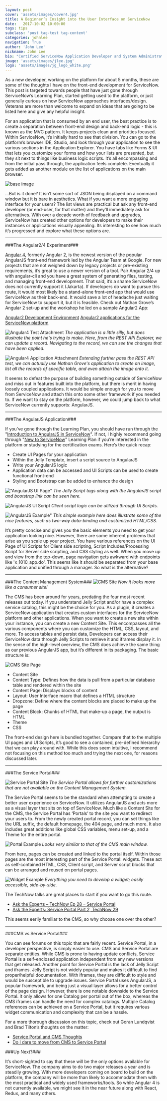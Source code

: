 ```yaml
---
layout: post
cover: 'assets/images/cover4.jpg'
title: A Beginner’s Insight into the User Interface on ServiceNow
date:   2017-10-02 10:00:00
tags: tips
subclass: 'post tag-test tag-content'
categories: johnlee
navigation: True
author: 'John Lee'
nickname: John Lee
bio: "Certified ServiceNow Application Developer and System Administrator"
image: 'assets/images/jlee.jpg'
logo: 'assets/images/jg_logo_white.png'
---
```


As a new developer, working on the platform for about 5 months, these are some of the thoughts I have on the front-end development for ServiceNow. This post is targeted towards people that have just gone through ServiceNow’s Learning Plan, started getting used to the platform, or just generally curious on how ServiceNow approaches interfaces/design. Veterans are more than welcome to expand on ideas that are going to be listed here and give any helpful insight.

For an application that is consumed by an end user, the best practice is to create a separation between front-end design and back-end logic - this is known as the MVC pattern. It keeps projects clean and priorities focused. Within ServiceNow, it’s initially hard to see that division. You can go to the platform’s browser IDE, Studio, and look through your application to see the various sections in the Application Explorer. You have tabs like Forms & UI that lets you customize your forms and how your lists are presented, but they sit next to things like business logic scripts. It’s all encompassing and from the initial pass through, the application feels complete. Eventually it gets added as another module on the list of applications on the main browser.

![base image](assets/images/UserInter/BasicSite.jpg "Base Image")

…But is it done? It isn’t some sort of JSON being displayed on a command window but it is bare in aesthetics. What if you want a more engaging interface for your users? The list views are practical but ask any front-end developer (or end-user, for that matter) and they’ll immediately ask for alternatives. With over a decade worth of feedback and upgrades, ServiceNow has created other options for developers to make their instances or applications visually appealing. Its interesting to see how much it’s progressed and explore what these options are.


***

###The Angular2/4 Experiment###

[Angular 4](http://angularjs.blogspot.com/2017/03/angular-400-now-available.html), formerly Angular 2, is the newest version of the popular AngularJS front-end framework led by the Angular Team at Google. For new projects that are not weighed down by legacy projects or pre-existing requirements, it’s great to use a newer version of a tool. Pair Angular 2/4 up with angular-cli and you have a great system of generating files, testing, and managing front-end development. That said, it’s a shame ServiceNow does not currently support it (Jakarta).  If developers do want to pursue this route, it would most likely be a stand-alone front-end app that would use ServiceNow as their back-end. It would save a lot of headache just waiting for ServiceNow to support it, but it is feasible. Check out Nathan Grove’s Angular 2 set-up and the workshop he led on a sample Angular2 App:


[Angular2 Development Environment](https://community.servicenow.com/docs/DOC-6626)
[Angular2 applications for the ServiceNow platform](https://community.servicenow.com/docs/DOC-6788)


![Angular4 Test Attachment](assets/images/UserInter/Angular4_Attach_Test.gif "Angular4 Test Attachment")
*The application is a little silly, but does illustrate the point he's trying to make. Here, from the REST API Explorer, we can update a record. Navigating to the record, we can see the changes that have been applied.*

![Angular4 Application Attachment](assets/images/UserInter/Angular4_Attach_Application.gif "Angular4 Application Attachment")
*Extending further pass the REST API test, we can actually use Nathan Grove's application to create an image, list all the records of specific table, and even attach the image onto it.*


It seems to defeat the purpose of building something outside of ServiceNow and miss out in features built into the platform, but there is merit in having loosely coupled applications. It would be simple enough for you to move from ServiceNow and attach this onto some other framework if you needed to. If we want to stay on the platform, however, we could jump back to what ServiceNow currently supports: AngularJS.

***

###The AngularJS Application###

If you’ve gone through the Learning Plan, you should have run through the "[Introduction to AngularJS in ServiceNow](https://developer.servicenow.com/app.do#!/lp/new_to_servicenow/app_store_learnv2_angularjs_jakarta_introduction_to_angularjs_apps_in_servicenow_objectives?v=jakarta)". If not, I highly recommend going through "[New to ServiceNow](https://developer.servicenow.com/app.do#!/lp/new_to_servicenow?v=jakarta)" Learning Plan if you’re interested in the platform or studying for the certification exams. Here’s the quick recap:


* Create UI Pages for your application
* Within the Jelly Template, insert a script source to AngularJS
* Write your AngularJS logic
* Application data can be accessed and UI Scripts can be used to create functional front-end
* Styling and Bootstrap can be added to enhance the design

!["AngularJS UI Page"](assets/images/UserInter/angularjs_uipage.jpg "AngularJS UI Page")
*The Jelly Script tags along with the AngularJS script and bootstrap link can be seen here.*

![AngularJS UI Script](assets/images/UserInter/angularjs_uiscript.jpg "AngularJS UI Script")
*Client script logic can be utilized through UI Scripts.*

![AngularJS Example"](assets/images/UserInter/AngularJS_Sample.gif "AngularJS Example")
*This simple example here does illustrate some of the nice features, such as two-way data-binding and customized HTML/CSS.*


It’s pretty concise and gives you the basic elements you need to get your application looking nice. However, there are some inherent problems that arise as you scale up your project. You have various references on the UI Page of UI Scripts for Client side scripting, Script Includes/Processing Script for Server side scripting, and CSS styling as well. When you move up and view from the top-down, page navigation gets awkward with endpoints like 'x_1010_app.do'. This seems like it should be separated from your base application and unified through a manager. So what is the alternative?

***

###The Content Management System###
![CMS Site](assets/images/UserInter/CMS_preview.gif "CMS Site")
*Now it looks more like a consumer site!*

The CMS has been around for years, predating the four most recent releases out today. If you understand Jelly Script and/or have a complex service catalog, this might be the choice for you. As a plugin, it creates a ServiceNow application that creates custom interfaces for the ServiceNow platform and other applications. When you want to create a new site within your instance, you can create a new Content Site. This encompasses all the various components where you can customize the HTML, CSS, layout, and more. To access tables and persist data, Developers can access their ServiceNow data through Jelly Scripts to retrieve it and iframes display it.  In the sense of the high-level overview, the CMS does achieve the same thing as our previous AngularJS app, but it’s different in its packaging. The basic structure is:

![CMS Site Page](assets/images/UserInter/CMS_Form.jpg "CMS Site Page")

* Content Site
* Content Type: Defines how the data is pull from a particular database table and rendered within the site
* Content Page: Displays blocks of content
* Layout: User Interface macro that defines a HTML structure
* Dropzone: Define where the content blocks are placed to make up the page
* Content Block: Chunks of HTML that make-up a page, the output is HTML
* Theme
* CSS

The front-end design here is bundled together. Compare that to the multiple UI pages and UI Scripts, it’s good to see a contained, pre-defined hierarchy that we can play around with. While this does seem intuitive, I recommend not focusing on this method too much and trying the next one, for reasons discussed later.

***

###The Service Portal###

![Service Portal Site](assets/images/UserInter/SP_website.gif "Service Portal Site")
*The Service Portal allows for further customizations that are not available on the Content Management System.*

The Service Portal seems to be the standard when attempting to create a better user experience on ServiceNow. It utilizes AngularJS and acts more as a visual layer that sits on top of ServiceNow. Much like a Content Site for the CMS, the Service Portal has ‘Portals’ to the site you want to redirect your users to. From the newly created portal record, you can set things like the URL suffix, the default homepage, the 404 page, and much more. It also includes great additions like global CSS variables, menu set-up, and a Theme for the entire portal.

![Portal Example](assets/images/UserInter/ServicePortal.jpg "Portal Example")
*Looks very similar to that of the CMS main window.*

From here, pages can be created and linked to the portal itself. Within those pages are the most interesting part of the Service Portal: widgets. These act as self-contained HTML, CSS, Client script, and Server script blocks that can be arranged and reused on portal pages.

![Widget Example](assets/images/UserInter/Widget.jpg "Widget Example")
*Everything you need to develop a widget; easily accessible, side-by-side.*


The TechNow talks are great places to start if you want to go this route.

* [Ask the Experts – TechNow Ep 28 – Service Portal](https://www.youtube.com/watch?v=wzCGZ5Mq5iU)
* [Ask the Experts: Service Portal Part 2, TechNow 29](https://www.youtube.com/watch?v=HtOpbk_00Qw)

This seems eerily familiar to the CMS, so why choose one over the other?

***

###CMS vs Service Portal###

You can see forums on this topic that are fairly recent. Service Portal, in a developer perspective, is simply easier to use. CMS and Service Portal are separate entities. While CMS is prone to having update conflicts, Service Portal is a self-enclosed application independent from any new versions that get released. Another point for Service Portal is the lack of Jelly Script and iframes. Jelly Script is not widely popular and makes it difficult to find proper/helpful documentation. With iframes, they are difficult to style and would be susceptible to upgrade issues. Service Portal uses AngularJS, a popular framework, and being just a visual layer allows for a better control of the page design. However, there is one notable downside to the Service Portal. It only allows for one Catalog per portal out of the box, whereas the CMS iframes can handle the need for complex catalogs. Multiple Catalog references can be achieved on a Service Portal, but it requires various widget communication and complexity that can be a hassle.

For a more thorough discussion on this topic, check out Goran Lundqvist and Brad Tilton’s thoughts on the matter:

* [Service Portal and CMS Thoughts](https://community.servicenow.com/community/develop/blog/2016/07/22/service-portal-and-cms-thoughts)
* [Do I dare to move from CMS to Service Portal](https://community.servicenow.com/community/develop/blog/2017/05/16/do-i-dare-to-move-from-cms-to-service-portal)

###Up Next?###

It’s short-sighted to say that these will be the only options available for ServiceNow. The company aims to do two major releases a year and is steadily growing. With more developers coming on board to build on the platform, the company will be more than likely to accommodate them with the most practical and widely used frameworks/tools. So while Angular 4 is not currently available, we might see it in the near future along with React, Redux, and many others.
